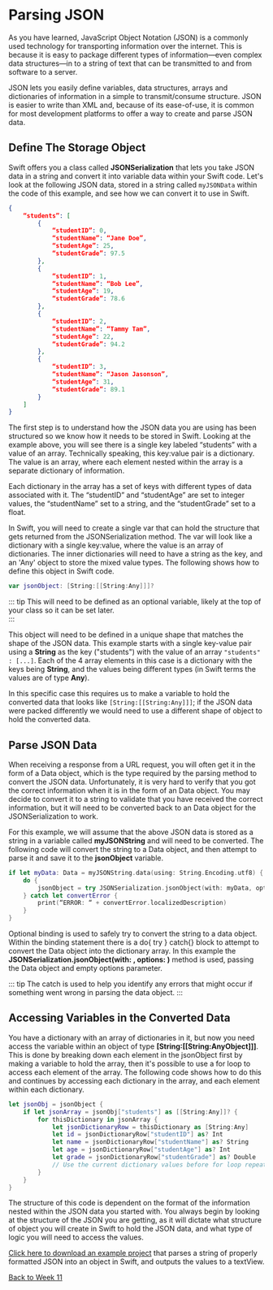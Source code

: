 # Parsing JSON

As you have learned, JavaScript Object Notation (JSON) is a commonly used technology for transporting information over the internet. This is because it is easy to package different types of information—even complex data structures—in to a string of text that can be transmitted to and from software to a server.

JSON lets you easily define variables, data structures, arrays and dictionaries of information in a simple to transmit/consume structure. JSON is easier to write than XML and, because of its ease-of-use, it is common for most development platforms to offer a way to create and parse JSON data.

## Define The Storage Object

Swift offers you a class called **JSONSerialization** that lets you take JSON data in a string and convert it into variable data within your Swift code. Let's look at the following JSON data, stored in a string called `myJSONData` within the code of this example, and see how we can convert it to use in Swift.

``` json
{
    “students”: [
        {
            “studentID”: 0,
            “studentName”: “Jane Doe”,
            “studentAge”: 25,
            “studentGrade”: 97.5
        },
        {
            “studentID”: 1,
            “studentName”: “Bob Lee”,
            “studentAge”: 19,
            “studentGrade”: 78.6
        },
        {
            “studentID”: 2,
            “studentName”: “Tammy Tam”,
            “studentAge”: 22,
            “studentGrade”: 94.2
        },
        {
            “studentID”: 3,
            “studentName”: “Jason Jasonson”,
            “studentAge”: 31,
            “studentGrade”: 89.1
        }
    ]
}
```

The first step is to understand how the JSON data you are using has been structured so we know how it needs to be stored in Swift. Looking at the example above, you will see there is a single key labeled “students” with a value of an array. Technically speaking, this key:value pair is a dictionary. The value is an array, where each element nested within the array is a separate dictionary of information.

Each dictionary in the array has a set of keys with different types of data associated with it. The “studentID” and “studentAge” are set to integer values, the “studentName” set to a string, and the “studentGrade” set to a float.

In Swift, you will need to create a single var that can hold the structure that gets returned from the JSONSerialization method. The var will look like a dictionary with a single key:value, where the value is an array of dictionaries. The inner dictionaries will need to have a string as the key, and an 'Any' object to store the mixed value types. The following shows how to define this object in Swift code.

``` swift
var jsonObject: [String:[[String:Any]]]?
```

::: tip
This will need to be defined as an optional variable, likely at the top of your class so it can be set later.  
:::

This object will need to be defined in a unique shape that matches the shape of the JSON data. This example starts with a single key-value pair using a **String** as the key ("students") with the value of an array `"students" : [...]`.  Each of the 4 array elements in this case is a dictionary with the keys being **String**, and the values being different types (in Swift terms the values are of type **Any**).

In this specific case this requires us to make a variable to hold the converted data that looks like `[String:[[String:Any]]]`; if the JSON data were packed differently we would need to use a different shape of object to hold the converted data.

## Parse JSON Data

When receiving a response from a URL request, you will often get it in the form of a Data object, which is the type required by the parsing method to convert the JSON data. Unfortunately, it is very hard to verify that you got the correct information when it is in the form of an Data object. You may decide to convert it to a string to validate that you have received the correct information, but it will need to be converted back to an Data object for the JSONSerialization to work.

For this example, we will assume that the above JSON data is stored as a string in a variable called **myJSONString** and will need to be converted. The following code will convert the string to a Data object, and then attempt to parse it and save it to the **jsonObject** variable.

```swift
if let myData: Data = myJSONString.data(using: String.Encoding.utf8) {
    do {
        jsonObject = try JSONSerialization.jsonObject(with: myData, options: []) as? [String:[[String:Any]]]
    } catch let convertError {
        print(“ERROR: “ + convertError.localizedDescription)
    }
}
```

Optional binding is used to safely try to convert the string to a data object. Within the binding statement there is a do{ try } catch{} block to attempt to convert the Data object into the dictionary array. In this example the **JSONSerialization.jsonObject(with: , options: )** method is used, passing the Data object and empty options parameter.

::: tip
The catch is used to help you identify any errors that might occur if something went wrong in parsing the data object.
:::

## Accessing Variables in the Converted Data

You have a dictionary with an array of dictionaries in it, but now you need access the variable within an object of type **[String:[[String:AnyObject]]]**. This is done by breaking down each element in the jsonObject first by making a variable to hold the array, then it's possible to use a for loop to access each element of the array. The following code shows how to do this and continues by accessing each dictionary in the array, and each element within each dictionary.

``` swift
let jsonObj = jsonObject {
    if let jsonArray = jsonObj["students"] as [[String:Any]]? {
        for thisDictionary in jsonArray {
            let jsonDictionaryRow = thisDictionary as [String:Any]
            let id = jsonDictionaryRow["studentID"] as? Int
            let name = jsonDictionaryRow["studentName"] as? String
            let age = jsonDictionaryRow["studentAge"] as? Int
            let grade = jsonDictionaryRow["studentGrade"] as? Double      
            // Use the current dictionary values before for loop repeats
        }
    }
}
```

The structure of this code is dependent on the format of the information nested within the JSON data you started with. You always begin by looking at the structure of the JSON you are getting, as it will dictate what structure of object you will create in Swift to hold the JSON data, and what type of logic you will need to access the values.

[Click here to download an example project](/F2020/assets/downloads/ParsingJSON.zip) that parses a string of properly formatted JSON into an object in Swift, and outputs the values to a textView.

[Back to Week 11](./index.md#during-class)